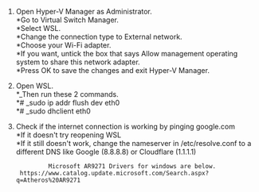 1. Open Hyper-V Manager as Administrator.  
    *Go to Virtual Switch Manager.  
    *Select WSL.  
    *Change the connection type to External network.  
    *Choose your Wi-Fi adapter.  
    *If you want, untick the box that says Allow management operating system to share this network adapter.  
    *Press OK to save the changes and exit Hyper-V Manager.  

2.  Open WSL.  
    *_Then run these 2 commands.  
    *# _sudo ip addr flush dev eth0   
    *# _sudo dhclient eth0  
    
3.  Check if the internet connection is working by pinging google.com  
    *If it doesn't try reopening WSL  
    *If it still doesn't work, change the nameserver in /etc/resolve.conf to a different DNS like Google (8.8.8.8) or Cloudflare (1.1.1.1)  
      
                 Microsoft AR9271 Drivers for windows are below.  
         https://www.catalog.update.microsoft.com/Search.aspx?q=Atheros%20AR9271  
                                                                                     
